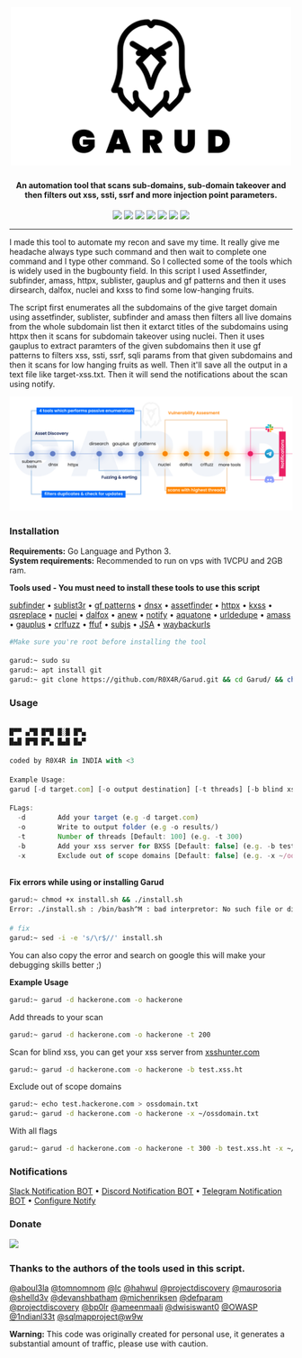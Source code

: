 <h1 align="center">
  <br>
  <a href="https://github.com/R0X4R/Garud/"><img src="img/garud.png" width="500px" alt="Garud"></a>
</h1>
                                                                                                                                            
<h4 align="center">An automation tool that scans sub-domains, sub-domain takeover and then filters out xss, ssti, ssrf and more injection point parameters.</h4>

<p align="center">
<a href="#"><img src="https://madewithlove.org.in/badge.svg"></a>
<a href="https://ko-fi.com/i/IK3K34SJSA"><img src="https://img.shields.io/badge/buy%20me%20a%20ko--fi%20-donate-red"></a>
<a href="https://twitter.com/R0X4R/"><img src="https://img.shields.io/badge/twitter-%40R0X4R-blue.svg"></a>
<a href="https://github.com/R0X4R/Garud/issues"><img src="https://img.shields.io/badge/contributions-welcome-brightgreen.svg?style=flat"></a>
<a href="https://github.com/R0X4R/Garud/blob/master/LICENSE"><img src="https://img.shields.io/badge/License-MIT-yellow.svg"></a>
<a href="#"><img src="https://img.shields.io/badge/Made%20with-Bash-1f425f.svg"></a>
<a href="https://github.com/R0X4R?tab=followers"><img src="https://img.shields.io/badge/github-%40R0X4R-orange"></a>
</p>

---

I made this tool to automate my recon and save my time. It really give me headache always type such command and then wait to complete one command and I type other command. So I collected some of the tools which is widely used in the bugbounty field. In this script I used Assetfinder, subfinder, amass, httpx, sublister, gauplus and gf patterns and then it uses dirsearch, dalfox, nuclei and kxss to find some low-hanging fruits.<br/> 

The script first enumerates all the subdomains of the give target domain using assetfinder, sublister, subfinder and amass then filters all live domains from the whole subdomain list then it extarct titles of the subdomains using httpx then it scans for subdomain takeover using nuclei. Then it uses gauplus to extract paramters of the given subdomains then it use gf patterns to filters xss, ssti, ssrf, sqli params from that given subdomains and then it scans for low hanging fruits as well. Then it'll save all the output in a text file like target-xss.txt. Then it will send the notifications about the scan using notify. <br/>

<p align="center">
<img src="img/map.png" alt="How garud works"">
</p>

<h3>Installation</h3>

**Requirements:** Go Language and Python 3.<br>
**System requirements:** Recommended to run on vps with 1VCPU and 2GB ram.<br>

**Tools used - You must need to install these tools to use this script**<br>

  <a href="https://github.com/projectdiscovery/subfinder">subfinder</a> •
  <a href="https://github.com/aboul3la/Sublist3r">sublist3r</a> •
  <a href="https://github.com/1ndianl33t/Gf-Patterns">gf patterns</a> •
  <a href="https://github.com/projectdiscovery/dnsx">dnsx</a> •
  <a href="https://github.com/tomnomnom/assetfinder">assetfinder</a> •
  <a href="https://github.com/projectdiscovery/httpx">httpx</a> •
  <a href="https://github.com/Emoe/kxss">kxss</a> •
  <a href="https://github.com/tomnomnom/qsreplace">qsreplace</a> •
  <a href="https://github.com/projectdiscovery/nuclei">nuclei</a> •
  <a href="https://github.com/hahwul/dalfox">dalfox</a> •
  <a href="https://github.com/tomnomnom/anew">anew</a> •
  <a href="https://github.com/projectdiscovery/notify">notify</a> •
  <a href="https://github.com/michenriksen/aquatone">aquatone</a> •
  <a href="https://github.com/ameenmaali/urldedupe">urldedupe</a> •
  <a href="https://github.com/OWASP/Amass">amass</a> •
  <a href="https://github.com/bp0lr/gauplus">gauplus</a> •
  <a href="https://github.com/dwisiswant0/crlfuzz">crlfuzz</a> •
  <a href="https://github.com/ffuf/ffuf">ffuf</a> •
  <a href="https://github.com/lc/subjs">subjs</a> •
  <a href="https://github.com/w9w/JSA">JSA</a> •
  <a href="https://github.com/tomnomnom/waybackurls">waybackurls</a><br>


```bash
#Make sure you're root before installing the tool

garud:~ sudo su
garud:~ apt install git
garud:~ git clone https://github.com/R0X4R/Garud.git && cd Garud/ && chmod +x garud install.sh && mv garud /usr/bin/ && ./install.sh
```

<h3>Usage</h3>


```js 
                                                    
█▀▀ ▄▀█ █▀█ █░█ █▀▄
█▄█ █▀█ █▀▄ █▄█ █▄▀

coded by R0X4R in INDIA with <3

Example Usage:
garud [-d target.com] [-o output destination] [-t threads] [-b blind xss URL] [-x OOS domains]

FLags:
  -d        Add your target (e.g -d target.com)
  -o        Write to output folder (e.g -o results/)
  -t        Number of threads [Default: 100] (e.g. -t 300)
  -b        Add your xss server for BXSS [Default: false] (e.g. -b test.xss.ht)
  -x        Exclude out of scope domains [Default: false] (e.g. -x ~/oosdomains.txt)
                                                    
```

**Fix errors while using or installing Garud**
    
```bash
garud:~ chmod +x install.sh && ./install.sh
Error: ./install.sh : /bin/bash^M : bad interpretor: No such file or directory
                                                    
# fix
garud:~ sed -i -e 's/\r$//' install.sh
```
You can also copy the error and search on google this will make your debugging skills better ;)

**Example Usage**

```bash
garud:~ garud -d hackerone.com -o hackerone
```
Add threads to your scan
```bash
garud:~ garud -d hackerone.com -o hackerone -t 200
```
Scan for blind xss, you can get your xss server from [xsshunter.com](https://xsshunter.com/)
```bash
garud:~ garud -d hackerone.com -o hackerone -b test.xss.ht
```
Exclude out of scope domains
```bash
garud:~ echo test.hackerone.com > ossdomain.txt
garud:~ garud -d hackerone.com -o hackerone -x ~/ossdomain.txt
```
With all flags
```bash
garud:~ garud -d hackerone.com -o hackerone -t 300 -b test.xss.ht -x ~/ossdomain.txt
```

<h3>Notifications</h3>
<p align="left">
<a href="https://slack.com/intl/en-it/help/articles/115005265063-Incoming-webhooks-for-Slack">Slack Notification BOT</a> •
<a href="https://support.discord.com/hc/en-us/articles/228383668-Intro-to-Webhooks">Discord Notification BOT</a> •
<a href="https://core.telegram.org/bots#3-how-do-i-create-a-bot">Telegram Notification BOT</a> •
<a href="https://github.com/projectdiscovery/notify#config-file">Configure Notify</a>
</p>
                                                                
<p align="left">
<h3>Donate</h3> 
<a href="https://ko-fi.com/i/IK3K34SJSA"><img src="https://ko-fi.com/img/githubbutton_sm.svg"></a>
</p>

### Thanks to the authors of the tools used in this script.

[@aboul3la](https://github.com/aboul3la) [@tomnomnom](https://github.com/tomnomnom) [@lc](https://github.com/lc) [@hahwul](https://github.com/hahwul) [@projectdiscovery](https://github.com/projectdiscovery) [@maurosoria](https://github.com/maurosoria) [@shelld3v](https://github.com/shelld3v) [@devanshbatham](https://github.com/devanshbatham) [@michenriksen](https://github.com/michenriksen) [@defparam](https://github.com/defparam/) [@projectdiscovery](https://github.com/projectdiscovery) [@bp0lr](https://github.com/bp0lr/) [@ameenmaali](https://github.com/ameenmaali) [@dwisiswant0](https://github.com/dwisiswant0) [@OWASP](https://github.com/OWASP/) [@1ndianl33t](https://github.com/1ndianl33t) [@sqlmapproject](https://github.com/sqlmapproject)[@w9w](https://github.com/w9w)


**Warning:** This code was originally created for personal use, it generates a substantial amount of traffic, please use with caution.
